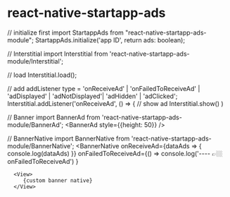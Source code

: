 # react-native-startapp-ads

// initialize first
import StartappAds from "react-native-startapp-ads-module";
StartappAds.initialize('app ID', return ads: boolean);

// Interstitial
import Interstitial from 'react-native-startapp-ads-module/Interstitial';

// load 
Interstitial.load();

// add addListener
type = 'onReceiveAd' | 'onFailedToReceiveAd' | 'adDisplayed' | 'adNotDisplayed'| 'adHidden' | 'adClicked';
Interstitial.addListener('onReceiveAd', () => {
  // show ad 
  Interstitial.show()
)

// Banner
import BannerAd from 'react-native-startapp-ads-module/BannerAd';
<BannerAd style={{height: 50}} />

// BannerNative
import BannerNative from 'react-native-startapp-ads-module/BannerNative';
 <BannerNative
    onReceiveAd={dataAds => {
        console.log(dataAds)
     }}
     onFailedToReceiveAd={() =>
        console.log('---- 👉🏼 onFailedToReceiveAd')
     }
 >
      <View>
         {custom banner native}
      </View>
</BannerNative>



